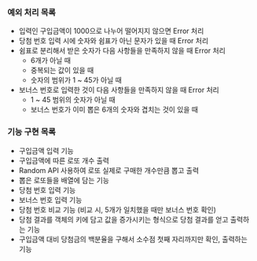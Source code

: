 ### 예외 처리 목록
- 입력인 구입금액이 1000으로 나누어 떨어지지 않으면 Error 처리
- 당첨 번호 입력 시에 숫자와 쉼표가 아닌 문자가 있을 때 Error 처리
- 쉼표로 분리해서 받은 숫자가 다음 사항들을 만족하지 않을 때 Error 처리
  * 6개가 아닐 때
  * 중복되는 값이 있을 때
  * 숫자의 범위가 1 ~ 45가 아닐 때
- 보너스 번호로 입력한 것이 다음 사항들을 만족하지 않을 때 Error 처리
  * 1 ~ 45 범위의 숫자가 아닐 때
  * 보너스 번호가 이미 뽑은 6개의 숫자와 겹치는 것이 있을 때
### 기능 구현 목록
- 구입금액 입력 기능
- 구입금액에 따른 로또 개수 출력
- Random API 사용하여 로또 실제로 구매한 개수만큼 뽑고 출력
- 뽑은 로또들을 배열에 담는 기능
- 당첨 번호 입력 기능
- 보너스 번호 입력 기능
- 당첨 번호 비교 기능 (비교 시, 5개가 일치했을 때만 보너스 번호 확인)
- 당첨 결과를 객체의 키에 담고 값을 증가시키는 형식으로 당첨 결과를 얻고 출력하는 기능
- 구입금액 대비 당첨금의 백분율을 구해서 소수점 첫째 자리까지만 확인, 출력하는 기능